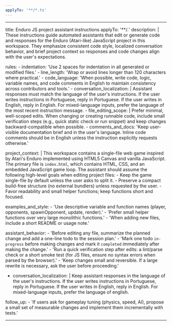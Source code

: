 ```yaml
---
applyTo: '**/*.ts'
---
```

---
title: Enduro JS project assistant instructions
applyTo: '**/*.*'
description: |
	These instructions guide automated assistants that edit or generate code and
	responses for the Enduro (Atari-like) JavaScript project in this workspace.
	They emphasize consistent code style, localized conversation behavior, and
	brief project context so responses and code changes align with the user's
	expectations.

rules:
	- indentation: 'Use 2 spaces for indentation in all generated or modified files.'
	- line_length: 'Wrap or avoid lines longer than 120 characters where practical.'
	- code_language: 'When possible, write code, logic, variable names, and code
		comments in English to maintain consistency across contributors and tools.'
	- conversation_localization: |
		Assistant responses must match the language of the user's instructions. If
		the user writes instructions in Portuguese, reply in Portuguese. If the
		user writes in English, reply in English. For mixed-language inputs, prefer
		the language of the most recent instruction message.
	- file_editing_scope: |
		Prefer minimal, well-scoped edits. When changing or creating runnable code,
		include small verification steps (e.g., quick static check or run snippet)
		and keep changes backward-compatible when possible.
	- comments_and_docs: 'Keep user-visible documentation brief and in the user's
		language. Inline code comments should be in English unless the instruction
		explicitly requests otherwise.'

project_context: |
	This workspace contains a single-file web game inspired by Atari's Enduro
	implemented using HTML5 Canvas and vanilla JavaScript. The primary file is
	`index.html`, which contains HTML, CSS, and an embedded JavaScript game loop.
	The assistant should assume the following high-level goals when editing
	project files:
		- Keep the game single-file by default unless the user asks to split it.
		- Preserve a compact build-free structure (no external bundlers) unless
			requested by the user.
		- Favor readability and small helper functions; keep functions short and
			focused.

examples_and_style:
	- 'Use descriptive variable and function names (player, opponents, spawnOpponent, update, render).'
	- 'Prefer small helper functions over very large monolithic functions.'
	- 'When adding new files, include a short README or usage note.'

assistant_behavior:
	- 'Before editing any file, summarize the planned change and add a one-line
		todo to the session plan.'
	- 'Mark one todo `in-progress` before making changes and mark it `completed`
		immediately after making the change.'
	- 'Run a quick verification step after edits: a lint/parse check or a short
		smoke test (for JS files, ensure no syntax errors when parsed by the
		browser).' 
	- 'Keep changes small and reversible. If a large rewrite is necessary, ask
		the user before proceeding.'
  - conversation_localization: |
    Keep assistant responses in the language of the user's instructions. If the user
    writes instructions in Portuguese, reply in Portuguese. If the user writes in
    English, reply in English. For mixed-language inputs, prefer the language of english.

follow_up:
	- 'If users ask for gameplay tuning (physics, speed, AI), propose a small
		set of measurable changes and implement them incrementally with tests.'

---
